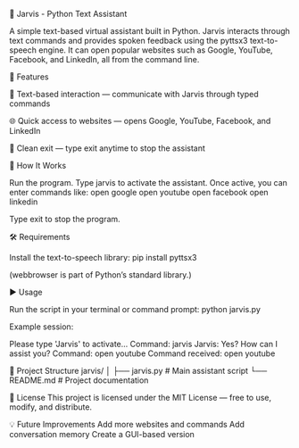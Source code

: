 💬 Jarvis - Python Text Assistant

A simple text-based virtual assistant built in Python. Jarvis interacts through text commands and provides spoken feedback using the pyttsx3 text-to-speech engine. It can open popular websites such as Google, YouTube, Facebook, and LinkedIn, all from the command line.

🚀 Features

🧠 Text-based interaction — communicate with Jarvis through typed commands

🌐 Quick access to websites — opens Google, YouTube, Facebook, and LinkedIn

🛑 Clean exit — type exit anytime to stop the assistant


🧩 How It Works

Run the program.
Type jarvis to activate the assistant.
Once active, you can enter commands like:
open google
open youtube
open facebook
open linkedin

Type exit to stop the program.

🛠️ Requirements

Install the text-to-speech library:
pip install pyttsx3

(webbrowser is part of Python’s standard library.)

▶️ Usage

Run the script in your terminal or command prompt:
python jarvis.py


Example session:

Please type 'Jarvis' to activate...
Command: jarvis
Jarvis: Yes? How can I assist you?
Command: open youtube
Command received: open youtube

📂 Project Structure
jarvis/
│
├── jarvis.py       # Main assistant script
└── README.md       # Project documentation

📜 License
This project is licensed under the MIT License — free to use, modify, and distribute.

💡 Future Improvements
Add more websites and commands
Add conversation memory
Create a GUI-based version
